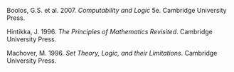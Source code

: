 Boolos, G.S. et al. 2007. *Computability and Logic* 5e. Cambridge University Press.

Hintikka, J. 1996. *The Principles of Mathematics Revisited*. Cambridge University Press.

Machover, M. 1996. *Set Theory, Logic, and their Limitations*. Cambridge University Press.
